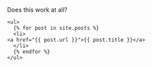 ---
---

Does this work at all?

    <ul>
      {% for post in site.posts %}
      <li>
	<a href="{{ post.url }}">{{ post.title }}</a>
      </li>
      {% endfor %}
    </ul>
